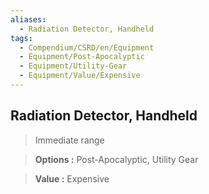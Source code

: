 ```yaml
---
aliases:
  - Radiation Detector, Handheld
tags:
  - Compendium/CSRD/en/Equipment
  - Equipment/Post-Apocalyptic
  - Equipment/Utility-Gear
  - Equipment/Value/Expensive
---
```

  
    
## Radiation Detector, Handheld    
    
>Immediate range    
> **Options :** Post-Apocalyptic, Utility Gear    
> **Value :** Expensive